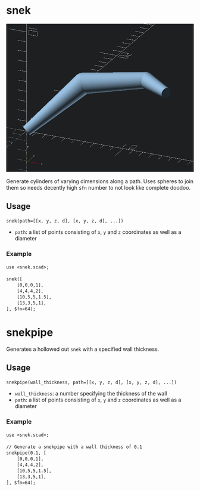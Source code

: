 snek
====

![snek example](img/snek.png)

Generate cylinders of varying dimensions along a path. Uses spheres to join them so needs decently
high `$fn` number to not look like complete doodoo.

Usage
-----

`snek(path=[[x, y, z, d], [x, y, z, d], ...])`

* `path`: a list of points consisting of `x`, `y` and `z` coordinates as well as a diameter

### Example

```
use <snek.scad>;

snek([
    [0,0,0,1],
    [4,4,4,2],
    [10,5,5,1.5],
    [13,3,5,1],
], $fn=64);
```

snekpipe
========

Generates a hollowed out `snek` with a specified wall thickness.

Usage
-----

`snekpipe(wall_thickness, path=[[x, y, z, d], [x, y, z, d], ...])`

* `wall_thickness`: a number specifying the thickness of the wall
* `path`: a list of points consisting of `x`, `y` and `z` coordinates as well as a diameter

### Example

```
use <snek.scad>;

// Generate a snekpipe with a wall thickness of 0.1
snekpipe(0.1, [
    [0,0,0,1],
    [4,4,4,2],
    [10,5,5,1.5],
    [13,3,5,1],
], $fn=64);
```
